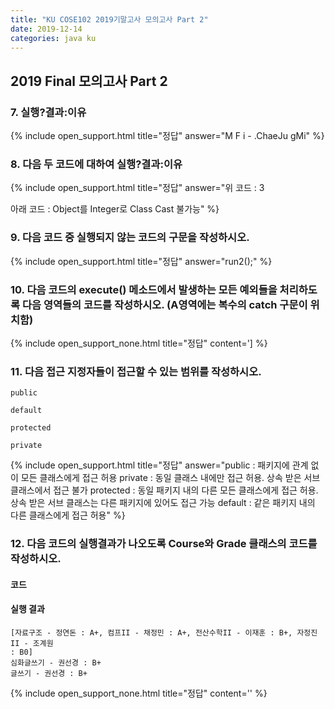 ```yaml
---
title: "KU COSE102 2019기말고사 모의고사 Part 2"
date: 2019-12-14
categories: java ku
---
```


## 2019 Final 모의고사 Part 2

### 7. 실행?결과:이유

<script src="https://gist.github.com/DetegiCE/ab8fca5f3faef09d2ac4304afe709fec.js"></script>

{% include open_support.html title="정답" answer="M F i - .ChaeJu gMi" %}

### 8. 다음 두 코드에 대하여 실행?결과:이유

<script src="https://gist.github.com/DetegiCE/c319c83916919c7dbe212ae988de198c.js"></script>

<script src="https://gist.github.com/DetegiCE/5e63725a863134f1380146c027f760ef.js"></script>

{% include open_support.html title="정답" answer="위 코드 : 3

아래 코드 : Object를 Integer로 Class Cast 불가능" %}

### 9. 다음 코드 중 실행되지 않는 코드의 구문을 작성하시오.

<script src="https://gist.github.com/DetegiCE/e2df7c09dc08b4cf53e21508fe9e385d.js"></script>

{% include open_support.html title="정답" answer="run2();" %}

### 10. 다음 코드의 execute() 메소드에서 발생하는 모든 예외들을 처리하도록 다음 영역들의 코드를 작성하시오. (A영역에는 복수의 catch 구문이 위치함)

<script src="https://gist.github.com/DetegiCE/999876ffc420accf8777f492fec0a89b.js"></script>

{% include open_support_none.html title="정답" content='<script src="https://gist.github.com/DetegiCE/05e2ca58223ab28ccb872a43e203c425.js"></script>] %}

### 11. 다음 접근 지정자들이 접근할 수 있는 범위를 작성하시오.

``public``

``default``

``protected``

``private``

{% include open_support.html title="정답" answer="public : 패키지에 관계 없이 모든 클래스에게 접근 허용
private : 동일 클래스 내에만 접근 허용. 상속 받은 서브 클래스에서 접근 불가
protected : 동일 패키지 내의 다른 모든 클래스에게 접근 허용. 상속 받은 서브 클래스는 다른 패키지에 있어도 접근 가능
default : 같은 패키지 내의 다른 클래스에게 접근 허용" %}

### 12. 다음 코드의 실행결과가 나오도록 Course와 Grade 클래스의 코드를 작성하시오.

#### 코드

<script src="https://gist.github.com/DetegiCE/5dd1550b6f03bc033562cd794382f3dc.js"></script>

#### 실행 결과
```
[자료구조 - 정연돈 : A+, 컴프II - 채정민 : A+, 전산수학II - 이재훈 : B+, 자정진II - 조계원 
: B0]
심화글쓰기 - 권선경 : B+
글쓰기 - 권선경 : B+
```

{% include open_support_none.html title="정답" content='<script src="https://gist.github.com/DetegiCE/1ec58fb298a3f6fd48519e657589c53a.js"></script>' %}
